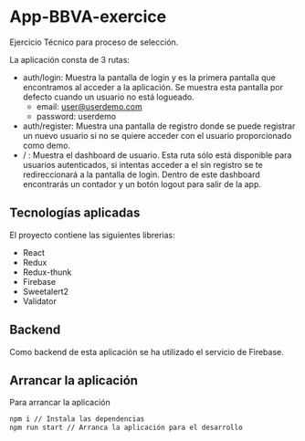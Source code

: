 # App-BBVA-exercice
Ejercicio Técnico para proceso de selección.

La aplicación consta de 3 rutas:
- auth/login: Muestra la pantalla de login y es la primera pantalla que encontramos al acceder a la aplicación. Se muestra esta pantalla por defecto cuando un usuario no está logueado. 
  - email: user@userdemo.com
  - password: userdemo
- auth/register: Muestra una pantalla de registro donde se puede registrar un nuevo usuario si no se quiere acceder con el usuario proporcionado como demo.
- / : Muestra el dashboard de usuario. Esta ruta sólo está disponible para usuarios autenticados, si intentas acceder a el sin registro se te redireccionará a la pantalla de login. Dentro de este dashboard encontrarás un contador y un botón logout para salir de la app.

## Tecnologías aplicadas
El proyecto contiene las siguientes librerias:
- React
- Redux
- Redux-thunk
- Firebase
- Sweetalert2
- Validator


## Backend
Como backend de esta aplicación se ha utilizado el servicio de Firebase.

## Arrancar la aplicación
Para arrancar la aplicación

```bash
npm i // Instala las dependencias
npm run start // Arranca la aplicación para el desarrollo
```


